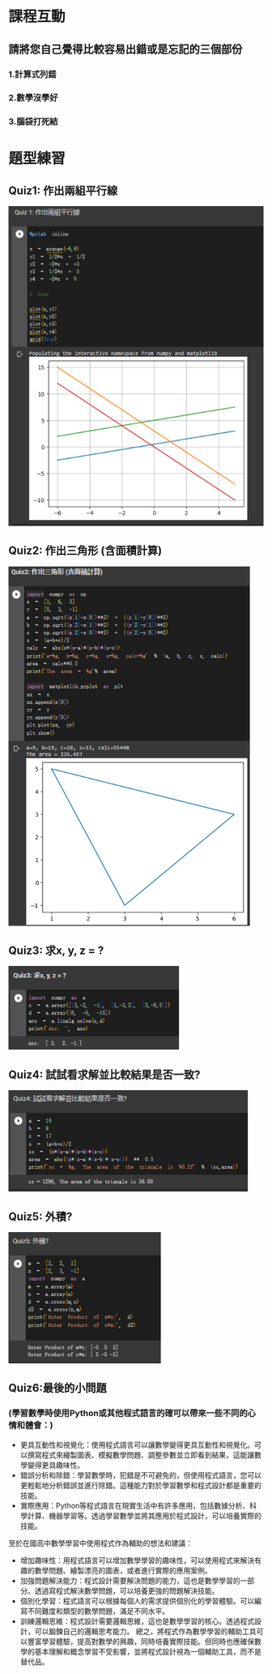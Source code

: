 # 課程互動
## 請將您自己覺得比較容易出錯或是忘記的三個部份
### 1.計算式列錯
### 2.數學沒學好
### 3.腦袋打死結

# 題型練習
## Quiz1: 作出兩組平行線
![Quiz1](https://github.com/Allson-TA/-H1340010-/blob/main/Photo/Quiz1.png)


## Quiz2: 作出三角形 (含面積計算)
![Quiz2](https://github.com/Allson-TA/-H1340010-/blob/main/Photo/Quiz2.png)

## Quiz3: 求x, y, z = ?
![Quiz3](https://github.com/Allson-TA/-H1340010-/blob/main/Photo/Quiz3.png)

## Quiz4: 試試看求解並比較結果是否一致?
![Quiz4](https://github.com/Allson-TA/-H1340010-/blob/main/Photo/Quiz4.png)

## Quiz5: 外積?
![Quiz5](https://github.com/Allson-TA/-H1340010-/blob/main/Photo/Quiz5.png)

## Quiz6:最後的小問題
### (學習數學時使用Python或其他程式語言的確可以帶來一些不同的心情和體會：)

- 更具互動性和視覺化：使用程式語言可以讓數學變得更具互動性和視覺化。可以撰寫程式來繪製圖表、模擬數學問題、調整參數並立即看到結果，這能讓數學變得更具趣味性。
- 錯誤分析和除錯：學習數學時，犯錯是不可避免的，但使用程式語言，您可以更輕鬆地分析錯誤並進行除錯。這種能力對於學習數學和程式設計都是重要的技能。
- 實際應用：Python等程式語言在現實生活中有許多應用，包括數據分析、科學計算、機器學習等。透過學習數學並將其應用於程式設計，可以培養實際的技能。

至於在國高中數學學習中使用程式作為輔助的想法和建議：
- 增加趣味性：用程式語言可以增加數學學習的趣味性，可以使用程式來解決有趣的數學問題、繪製漂亮的圖表，或者進行實際的應用案例。
- 加強問題解決能力：程式設計需要解決問題的能力，這也是數學學習的一部分。透過寫程式解決數學問題，可以培養更強的問題解決技能。
- 個別化學習：程式語言可以根據每個人的需求提供個別化的學習體驗。可以編寫不同難度和類型的數學問題，滿足不同水平。
- 訓練邏輯思維：程式設計需要邏輯思維，這也是數學學習的核心。透過程式設計，可以鍛鍊自己的邏輯思考能力。
總之，將程式作為數學學習的輔助工具可以豐富學習體驗，提高對數學的興趣，同時培養實際技能。但同時也應確保數學的基本理解和概念學習不受影響，並將程式設計視為一個輔助工具，而不是替代品。
